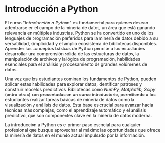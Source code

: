 # Introducción a Python

El curso "*Introducción a Python*" es fundamental para quienes desean adentrarse en el campo de la minería de datos, un área que está ganando relevancia en múltiples industrias. Python se ha convertido en uno de los lenguajes de programación preferidos para la minería de datos debido a su versatilidad, simplicidad y el amplio ecosistema de bibliotecas disponibles. Aprender los conceptos básicos de Python permite a los estudiantes desarrollar una comprensión sólida de las estructuras de datos, la manipulación de archivos y la lógica de programación, habilidades esenciales para el análisis y procesamiento de grandes volúmenes de datos.


Una vez que los estudiantes dominan los fundamentos de Python, pueden aplicar estas habilidades para explorar datos, identificar patrones y construir modelos predictivos. Bibliotecas como *NumPy, Matplotlib, Scipy* (entre otras) son presentadas en un curso introductorio, permitiendo a los estudiantes realizar tareas básicas de minería de datos como la visualización y análisis de datos. Esta base es crucial para avanzar hacia técnicas más complejas, como el aprendizaje automático y el análisis predictivo, que son componentes clave en la minería de datos moderna. 


La introducción a Python es el primer paso esencial para cualquier profesional que busque aprovechar al máximo las oportunidades que ofrece la minería de datos en el mundo actual impulsado por la información.
